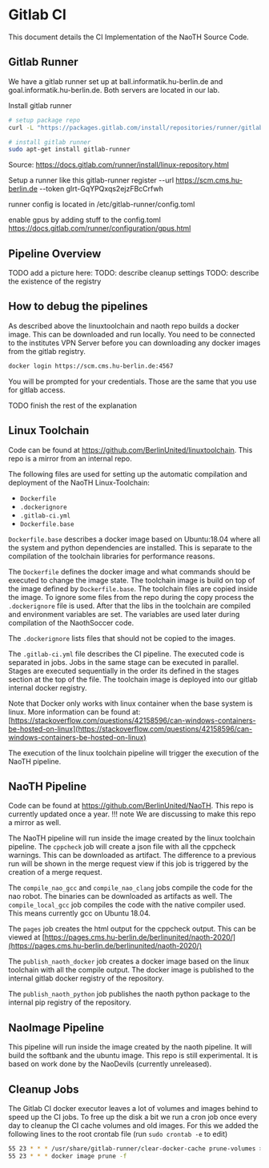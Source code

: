 # Gitlab CI
This document details the CI Implementation of the NaoTH Source Code.

## Gitlab Runner
We have a gitlab runner set up at ball.informatik.hu-berlin.de and goal.informatik.hu-berlin.de. Both servers are located in our lab.

Install gitlab runner
```bash
# setup package repo
curl -L "https://packages.gitlab.com/install/repositories/runner/gitlab-runner/script.deb.sh" | sudo bash

# install gitlab runner
sudo apt-get install gitlab-runner
```
Source: https://docs.gitlab.com/runner/install/linux-repository.html

Setup a runner like this
gitlab-runner register  --url https://scm.cms.hu-berlin.de  --token glrt-GqYPQxqs2ejzFBcCrfwh

runner config is located in /etc/gitlab-runner/config.toml

enable gpus by adding stuff to the config.toml
https://docs.gitlab.com/runner/configuration/gpus.html


## Pipeline Overview
TODO add a picture here:
TODO: describe cleanup settings
TODO: describe the existence of the registry


## How to debug the pipelines
As described above the linuxtoolchain and naoth repo builds a docker image. This can be downloaded and run locally. You need to be connected to the institutes VPN Server before you can downloading any docker images from the gitlab registry.

```bash
docker login https://scm.cms.hu-berlin.de:4567
```
You will be prompted for your credentials. Those are the same that you use for gitlab access.

TODO finish the rest of the explanation


## Linux Toolchain
Code can be found at https://github.com/BerlinUnited/linuxtoolchain. This repo is a mirror from an internal repo.  

The following files are used for setting up the automatic compilation and deployment of the NaoTH Linux-Toolchain:  
- `Dockerfile`  
- `.dockerignore`  
- `.gitlab-ci.yml`  
- `Dockerfile.base`  

`Dockerfile.base` describes a docker image based on Ubuntu:18.04 where all the system and python dependencies are installed. 
This is separate to the compilation of the toolchain libraries for performance reasons.

The `Dockerfile` defines the docker image and what commands should be executed to change the image state. The 
toolchain image is build on top of the image defined by `Dockerfile.base`. The toolchain files are copied inside 
the image. To ignore some files from the repo during the copy process the `.dockerignore` file is used. After that the 
libs in the toolchain are compiled and environment variables are set. The variables are used later during compilation 
of the NaothSoccer code.

The `.dockerignore` lists files that should not be copied to the images.

The `.gitlab-ci.yml` file describes the CI pipeline. The executed code is separated in jobs. Jobs in the same stage can 
be executed in parallel. Stages are executed sequentially in the order its defined in the stages section at the top 
of the file. The toolchain image is deployed into our gitlab internal docker registry.

Note that Docker only works with linux container when the base system is linux. More information can be found at: 
[https://stackoverflow.com/questions/42158596/can-windows-containers-be-hosted-on-linux](https://stackoverflow.com/questions/42158596/can-windows-containers-be-hosted-on-linux)

The execution of the linux toolchain pipeline will trigger the execution of the NaoTH pipeline.

## NaoTH Pipeline
Code can be found at https://github.com/BerlinUnited/NaoTH. This repo is currently updated once a year. 
!!! note
    We are discussing to make this repo a mirror as well.

The NaoTH pipeline will run inside the image created by the linux toolchain pipeline. The `cppcheck` job will create a
json file with all the cppcheck warnings. This can be downloaded as artifact. The difference to a previous run will be 
shown in the merge request view if this job is triggered by the creation of a merge request.

The `compile_nao_gcc` and `compile_nao_clang` jobs compile the code for the nao robot. The binaries can be downloaded as
artifacts as well. The `compile_local_gcc` job compiles the code with the native compiler used. This means currently gcc
on Ubuntu 18.04.

The `pages` job creates the html output for the cppcheck output. This can be viewed at 
[https://pages.cms.hu-berlin.de/berlinunited/naoth-2020/](https://pages.cms.hu-berlin.de/berlinunited/naoth-2020/)

The `publish_naoth_docker` job creates a docker image based on the linux toolchain with all the compile output. The
docker image is published to the internal gitlab docker registry of the repository.

The `publish_naoth_python` job publishes the naoth python package to the internal pip registry of the repository.

## NaoImage Pipeline
This pipeline will run inside the image created by the naoth pipeline. It will build the softbank and the ubuntu image. 
This repo is still experimental. It is based on work done by the NaoDevils (currently unreleased).

## Cleanup Jobs
The Gitlab CI docker executor leaves a lot of volumes and images behind to speed up the CI jobs. To free up the disk a bit
we run a cron job once every day to cleanup the CI cache volumes and old images. For this we added the following lines to
the root crontab file (run `sudo crontab -e` to edit)
```bash
55 23 * * * /usr/share/gitlab-runner/clear-docker-cache prune-volumes >/dev/null 2>&1
55 23 * * * docker image prune -f
```